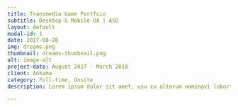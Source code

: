 ```yaml
---
title: Transmedia Game Portfoio
subtitle: Desktop & Mobile UA | ASO
layout: default
modal-id: 1
date: 2017-08-28
img: dreams.png
thumbnail: dreams-thumbnail.png
alt: image-alt
project-date: August 2017 - March 2018
client: Ankama
category: Full-time, Onsite
description: Lorem ipsum dolor sit amet, usu cu alterum nominavi lobortis. At duo novum diceret. Tantas apeirian vix et, usu sanctus postulant inciderint ut, populo diceret necessitatibus in vim. Cu eum dicam feugiat noluisse.

---
```

